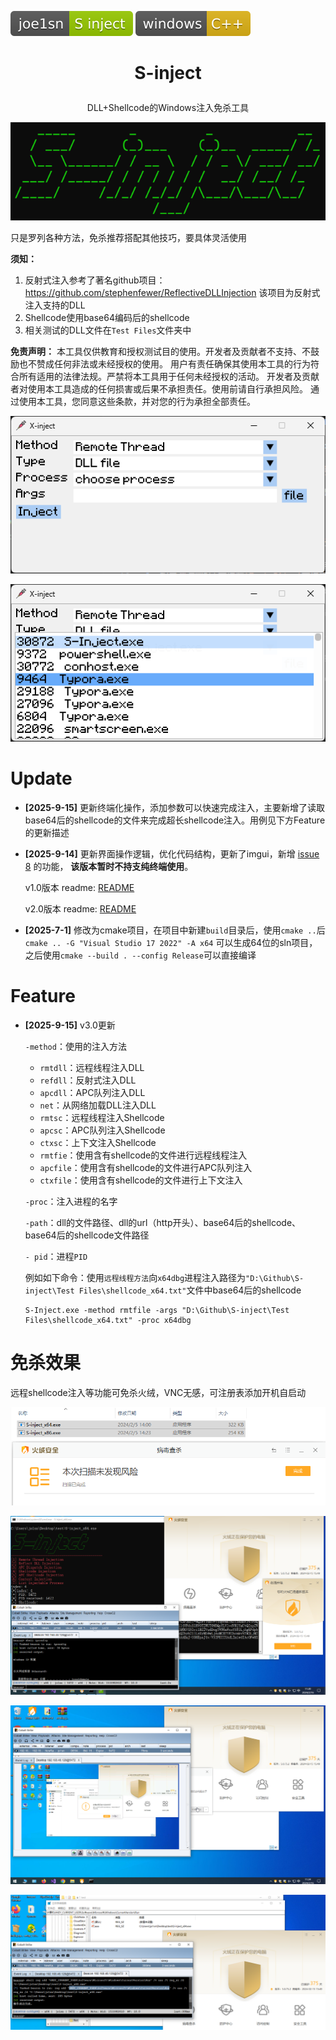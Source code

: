 ![](./assets/joe1sn-S_inject-green.svg+xml)  ![](./assets/windows-C++-yellow.svg+xml)

<h1><p align="center">S-inject</p></h1>

<p align="center">DLL+Shellcode的Windows注入免杀工具</p>

<p align="center"><img src="./assets/image-20240205141410967.png"></p>

只是罗列各种方法，免杀推荐搭配其他技巧，要具体灵活使用

**须知：**

1. 反射式注入参考了著名github项目：https://github.com/stephenfewer/ReflectiveDLLInjection
   该项目为反射式注入支持的DLL
2. Shellcode使用base64编码后的shellcode
3. 相关测试的DLL文件在`Test Files`文件夹中

**免责声明：** 本工具仅供教育和授权测试目的使用。开发者及贡献者不支持、不鼓励也不赞成任何非法或未经授权的使用。 用户有责任确保其使用本工具的行为符合所有适用的法律法规。严禁将本工具用于任何未经授权的活动。 开发者及贡献者对使用本工具造成的任何损害或后果不承担责任。使用前请自行承担风险。 通过使用本工具，您同意这些条款，并对您的行为承担全部责任。

<p align="center"><img src="./assets/image-20250914204952974.png"></p>



<p align="center"><img src="./assets/image-20250914210256156.png"></p>

# Update

- **[2025-9-15]** 更新终端化操作，添加参数可以快速完成注入，主要新增了读取base64后的shellcode的文件来完成超长shellcode注入。用例见下方Feature的更新描述

- **[2025-9-14]** 更新界面操作逻辑，优化代码结构，更新了imgui，新增 [issue 8](https://github.com/Joe1sn/S-inject/issues/8) 的功能， **该版本暂时不持支纯终端使用**。

  v1.0版本 readme: [README](./doc/version1.0_README.md)

  v2.0版本 readme: [README](./doc/version2.0_README.md)

- **[2025-7-1]** 修改为cmake项目，在项目中新建`build`目录后，使用`cmake ..`后`cmake .. -G "Visual Studio 17 2022" -A x64` 可以生成64位的sln项目，之后使用`cmake --build . --config Release`可以直接编译

# Feature

- **[2025-9-15]** v3.0更新

  `-method`：使用的注入方法

  - `rmtdll`：远程线程注入DLL
  - `refdll`：反射式注入DLL
  - `apcdll`：APC队列注入DLL
  - `net`：从网络加载DLL注入DLL
  - `rmtsc`：远程线程注入Shellcode
  - `apcsc`：APC队列注入Shellcode
  - `ctxsc`：上下文注入Shellcode
  - `rmtfie`：使用含有shellcode的文件进行远程线程注入
  - `apcfile`：使用含有shellcode的文件进行APC队列注入
  - `ctxfile`：使用含有shellcode的文件进行上下文注入

  `-proc`：注入进程的名字

  `-path`：dll的文件路径、dll的url（http开头）、base64后的shellcode、base64后的shellcode文件路径

  `- pid`：进程`PID`

  例如如下命令：使用`远程线程方法`向`x64dbg`进程注入路径为`"D:\Github\S-inject\Test Files\shellcode_x64.txt"`文件中base64后的shellcode

  ```
  S-Inject.exe -method rmtfile -args "D:\Github\S-inject\Test Files\shellcode_x64.txt" -proc x64dbg
  ```

# 免杀效果

远程shellcode注入等功能可免杀火绒，VNC无感，可注册表添加开机自启动

![image-20240216112653373](./assets/image-20240216112653373.png)

![image-20240216113029381](./assets/image-20240216113029381.png)

![image-20240216113432922](./assets/image-20240216113432922.png)

![image-20240216113917066](./assets/image-20240216113917066.png)
